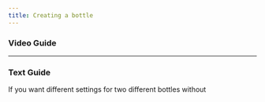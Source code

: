 ```yaml
---
title: Creating a bottle
---
```

### Video Guide
---
### Text Guide
If you want different settings for two different bottles without 